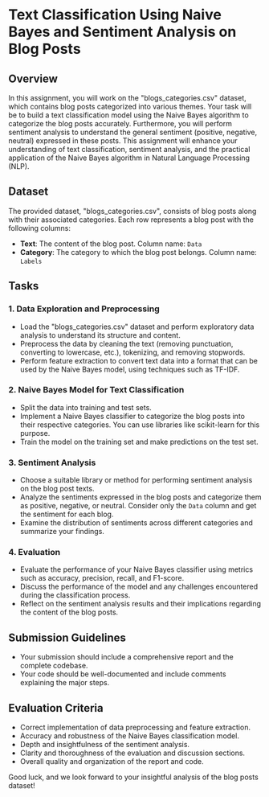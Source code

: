 # Text Classification Using Naive Bayes and Sentiment Analysis on Blog Posts

## Overview
In this assignment, you will work on the "blogs_categories.csv" dataset, which contains blog posts categorized into various themes. Your task will be to build a text classification model using the Naive Bayes algorithm to categorize the blog posts accurately. Furthermore, you will perform sentiment analysis to understand the general sentiment (positive, negative, neutral) expressed in these posts. This assignment will enhance your understanding of text classification, sentiment analysis, and the practical application of the Naive Bayes algorithm in Natural Language Processing (NLP).

## Dataset
The provided dataset, "blogs_categories.csv", consists of blog posts along with their associated categories. Each row represents a blog post with the following columns:
- **Text**: The content of the blog post. Column name: `Data`
- **Category**: The category to which the blog post belongs. Column name: `Labels`

## Tasks

### 1. Data Exploration and Preprocessing
- Load the "blogs_categories.csv" dataset and perform exploratory data analysis to understand its structure and content.
- Preprocess the data by cleaning the text (removing punctuation, converting to lowercase, etc.), tokenizing, and removing stopwords.
- Perform feature extraction to convert text data into a format that can be used by the Naive Bayes model, using techniques such as TF-IDF.

### 2. Naive Bayes Model for Text Classification
- Split the data into training and test sets.
- Implement a Naive Bayes classifier to categorize the blog posts into their respective categories. You can use libraries like scikit-learn for this purpose.
- Train the model on the training set and make predictions on the test set.

### 3. Sentiment Analysis
- Choose a suitable library or method for performing sentiment analysis on the blog post texts.
- Analyze the sentiments expressed in the blog posts and categorize them as positive, negative, or neutral. Consider only the `Data` column and get the sentiment for each blog.
- Examine the distribution of sentiments across different categories and summarize your findings.

### 4. Evaluation
- Evaluate the performance of your Naive Bayes classifier using metrics such as accuracy, precision, recall, and F1-score.
- Discuss the performance of the model and any challenges encountered during the classification process.
- Reflect on the sentiment analysis results and their implications regarding the content of the blog posts.

## Submission Guidelines
- Your submission should include a comprehensive report and the complete codebase.
- Your code should be well-documented and include comments explaining the major steps.

## Evaluation Criteria
- Correct implementation of data preprocessing and feature extraction.
- Accuracy and robustness of the Naive Bayes classification model.
- Depth and insightfulness of the sentiment analysis.
- Clarity and thoroughness of the evaluation and discussion sections.
- Overall quality and organization of the report and code.

Good luck, and we look forward to your insightful analysis of the blog posts dataset!